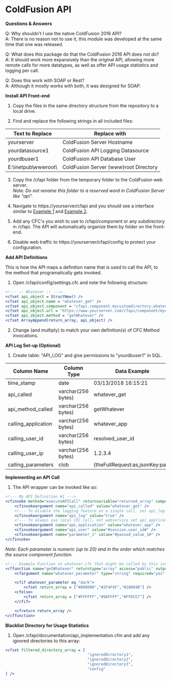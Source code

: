 # ColdFusion API

**Questions & Answers**

Q: Why shouldn't I use the native ColdFusion 2016 API?<br />
A: There is no reason not to use it, this module was developed at the same time that one was released.

Q: What does this package do that the ColdFusion 2016 API does not do?<br />
A: It should work more expansively than the original API, allowing more remote calls for more datatypes, as well as offer API usage statistics and logging per call.

Q: Does this work with SOAP or Rest?<br />
A: Although it mostly works with both, it was designed for SOAP.

**Install API Front-end**
1) Copy the files in the same directory structure from the repository to a local drive.

2) Find and replace the following strings in all included files:

| Text to Replace  | Replace with |
| ------------- | ------------- |
| yourserver | ColdFusion Server Hostname |
| yourdatasource1 | ColdFusion API Logging Datasource |
| yourdbuser1 | ColdFusion API Database User |
| E:\inetpub\wwwroot\ | ColdFusion Server (www)root Directory |

3) Copy the /cfapi folder from the temporary folder to the ColdFusion web server. <br />
*Note: Do not rename this folder to a reserved word in ColdFusion Server like "api".*

4) Navigate to https://yourserver/cfapi and you should see a interface similar to <a href="https://github.com/ravenmyst/ColdFusion-API/blob/master/cfapi/documentation/screenshot1.png" target="_blank">Example 1</a> and <a href="https://github.com/ravenmyst/ColdFusion-API/blob/master/cfapi/documentation/screenshot1.png" target="_blank">Example 2</a>.

5) Add any CFC's you wish to use to /cfapi/component or any subdirectory in /cfapi. The API will automatically organize them by folder on the front-end.

6) Disable web traffic to https://yourserver/cfapi/config to protect your configuration.

**Add API Definitions**

This is how the API maps a definition name that is used to call the API, to the method that programatically gets invoked.

1) Open /cfapi/config/settings.cfc and note the following structure:
```ColdFusion
<!--- :: Whatever :: --->
<cfset api_object = StructNew() />
<cfset api_object.name = "whatever_get" />
<cfset api_object.component = "cfapi.component.mycustomdirectory.whatever" />
<cfset api_object.url = "https://www.yourserver.com/cfapi/component/mycustomdirectory/whatever.cfc?WSDL" />
<cfset api_object.method = "getWhatever" />
<cfset ArrayAppend(return_array, api_object) />
```

2) Change (and multiply) to match your own definition(s) of CFC Method invocations.

**API Log Set-up (Optional)**
1) Create table: "API_LOG" and give permissions to "yourdbuser1" in SQL.

| Column Name  | Column Type | Data Example
| ------------- | ------------- | ------------- |
| time_stamp | date | 03/13/2018 16:15:21 |
| api_called | varchar(256 bytes) | whatever_get |
| api_method_called | varchar(256 bytes) | getWhatever |
| calling_application | varchar(256 bytes) | whatever_app |
| calling_user_id | varchar(256 bytes) | resolved_user_id |
| calling_user_ip | varchar(256 bytes) | 1.2.3.4 |
| calling_parameters | clob | {theFullRequest:as,jsonKey:pair} |

**Implementing an API Call**
1) The API wrapper can be invoked like so:
```ColdFusion
<!--- My API Definition #1 --->
<cfinvoke method="executeAPICall" returnvariable="returned_array" component="cfapi.config.settings">
    <cfinvokeargument name="api_called" value="whatever_get" />
    <!--- To disable the logging feature on a single call, set api_log to false --->
    <cfinvokeargument name="api_log" value="true" />
    <!--- To always use local CFC call, not webservice set api_application to 'scheduler' --->
    <cfinvokeargument name="api_application" value="whatever_app" />
    <cfinvokeargument name="api_user" value="#session.user_id#" />
    <cfinvokeargument name="parameter_1" value="#passed_value_1#" />
</cfinvoke>
```
*Note: Each parameter is numeric (up to 20) and in the order which matches the source component function.*

```ColdFusion
<!--- Example Function in whatever.cfc that might be called by this invoker --->
<cffunction name="getWhatever" returntype="array" access="public" output="no" hint="Gets color codes which match the parameter">
    <cfargument name="whatever_parameter" type="string" required="yes" />

    <cfif whatever_parameter eq "dark">
        <cfset return_array = ["#000000","#2F4F4F","#28004B"] />
    <cfelse>
        <cfset return_array = ["#FFFFFF","#9AFFFF","#FFDCE7"] />
    </cfif>

    <cfreturn return_array />
</cffunction>
```

**Blacklist Directory for Usage Statistics**
1) Open /cfapi/documentation/api_implementation.cfm and add any ignored directories to this array:
```ColdFusion
<cfset filtered_directory_array = [
                                    "ignoredDirectory1",
                                    "ignoredDirectory2",
                                    "ignoredDirectory3",
                                    "config"
] />
```